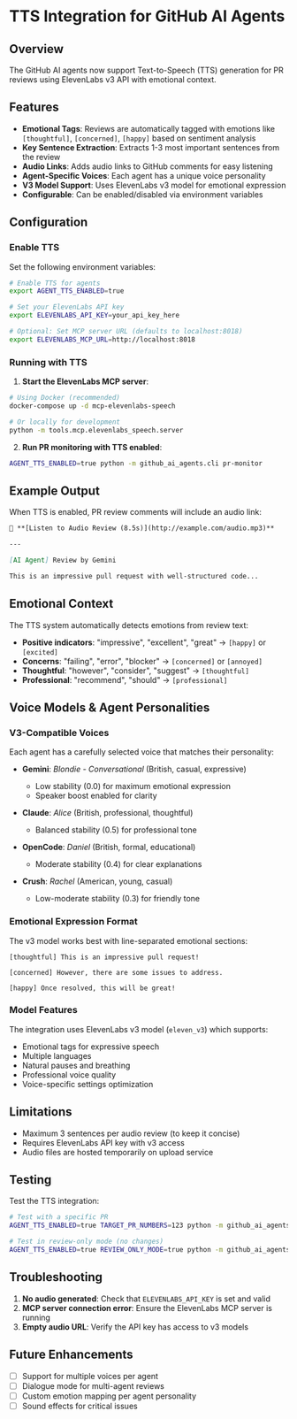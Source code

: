 # TTS Integration for GitHub AI Agents

## Overview

The GitHub AI agents now support Text-to-Speech (TTS) generation for PR reviews using ElevenLabs v3 API with emotional context.

## Features

- **Emotional Tags**: Reviews are automatically tagged with emotions like `[thoughtful]`, `[concerned]`, `[happy]` based on sentiment analysis
- **Key Sentence Extraction**: Extracts 1-3 most important sentences from the review
- **Audio Links**: Adds audio links to GitHub comments for easy listening
- **Agent-Specific Voices**: Each agent has a unique voice personality
- **V3 Model Support**: Uses ElevenLabs v3 model for emotional expression
- **Configurable**: Can be enabled/disabled via environment variables

## Configuration

### Enable TTS

Set the following environment variables:

```bash
# Enable TTS for agents
export AGENT_TTS_ENABLED=true

# Set your ElevenLabs API key
export ELEVENLABS_API_KEY=your_api_key_here

# Optional: Set MCP server URL (defaults to localhost:8018)
export ELEVENLABS_MCP_URL=http://localhost:8018
```

### Running with TTS

1. **Start the ElevenLabs MCP server**:
```bash
# Using Docker (recommended)
docker-compose up -d mcp-elevenlabs-speech

# Or locally for development
python -m tools.mcp.elevenlabs_speech.server
```

2. **Run PR monitoring with TTS enabled**:
```bash
AGENT_TTS_ENABLED=true python -m github_ai_agents.cli pr-monitor
```

## Example Output

When TTS is enabled, PR review comments will include an audio link:

```markdown
🎤 **[Listen to Audio Review (8.5s)](http://example.com/audio.mp3)**

---

[AI Agent] Review by Gemini

This is an impressive pull request with well-structured code...
```

## Emotional Context

The TTS system automatically detects emotions from review text:

- **Positive indicators**: "impressive", "excellent", "great" → `[happy]` or `[excited]`
- **Concerns**: "failing", "error", "blocker" → `[concerned]` or `[annoyed]`
- **Thoughtful**: "however", "consider", "suggest" → `[thoughtful]`
- **Professional**: "recommend", "should" → `[professional]`

## Voice Models & Agent Personalities

### V3-Compatible Voices
Each agent has a carefully selected voice that matches their personality:

- **Gemini**: *Blondie - Conversational* (British, casual, expressive)
  - Low stability (0.0) for maximum emotional expression
  - Speaker boost enabled for clarity

- **Claude**: *Alice* (British, professional, thoughtful)
  - Balanced stability (0.5) for professional tone

- **OpenCode**: *Daniel* (British, formal, educational)
  - Moderate stability (0.4) for clear explanations

- **Crush**: *Rachel* (American, young, casual)
  - Low-moderate stability (0.3) for friendly tone

### Emotional Expression Format
The v3 model works best with line-separated emotional sections:

```
[thoughtful] This is an impressive pull request!

[concerned] However, there are some issues to address.

[happy] Once resolved, this will be great!
```

### Model Features
The integration uses ElevenLabs v3 model (`eleven_v3`) which supports:
- Emotional tags for expressive speech
- Multiple languages
- Natural pauses and breathing
- Professional voice quality
- Voice-specific settings optimization

## Limitations

- Maximum 3 sentences per audio review (to keep it concise)
- Requires ElevenLabs API key with v3 access
- Audio files are hosted temporarily on upload service

## Testing

Test the TTS integration:

```bash
# Test with a specific PR
AGENT_TTS_ENABLED=true TARGET_PR_NUMBERS=123 python -m github_ai_agents.cli pr-monitor

# Test in review-only mode (no changes)
AGENT_TTS_ENABLED=true REVIEW_ONLY_MODE=true python -m github_ai_agents.cli pr-monitor
```

## Troubleshooting

1. **No audio generated**: Check that `ELEVENLABS_API_KEY` is set and valid
2. **MCP server connection error**: Ensure the ElevenLabs MCP server is running
3. **Empty audio URL**: Verify the API key has access to v3 models

## Future Enhancements

- [ ] Support for multiple voices per agent
- [ ] Dialogue mode for multi-agent reviews
- [ ] Custom emotion mapping per agent personality
- [ ] Sound effects for critical issues
